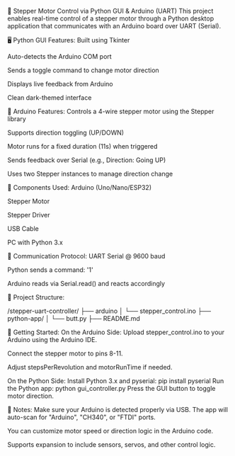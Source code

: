 🔁 Stepper Motor Control via Python GUI & Arduino (UART)
This project enables real-time control of a stepper motor through a Python desktop application that communicates with an Arduino board over UART (Serial).


🖥️ Python GUI Features:
Built using Tkinter

Auto-detects the Arduino COM port

Sends a toggle command to change motor direction

Displays live feedback from Arduino

Clean dark-themed interface

🔧 Arduino Features:
Controls a 4-wire stepper motor using the Stepper library

Supports direction toggling (UP/DOWN)

Motor runs for a fixed duration (11s) when triggered

Sends feedback over Serial (e.g., Direction: Going UP)

Uses two Stepper instances to manage direction change


🧩 Components Used:
Arduino (Uno/Nano/ESP32)

Stepper Motor 

Stepper Driver 

USB Cable

PC with Python 3.x


🔌 Communication Protocol:
UART Serial @ 9600 baud

Python sends a command: '1'

Arduino reads via Serial.read() and reacts accordingly


📂 Project Structure:

/stepper-uart-controller/
├── arduino
│   └── stepper_control.ino
├── python-app/
│   └── butt.py
├── README.md


🚀 Getting Started:
On the Arduino Side:
Upload stepper_control.ino to your Arduino using the Arduino IDE.

Connect the stepper motor to pins 8-11.

Adjust stepsPerRevolution and motorRunTime if needed.

On the Python Side:
Install Python 3.x and pyserial:
      pip install pyserial
Run the Python app:
      python gui_controller.py
Press the GUI button to toggle motor direction.

📌 Notes:
Make sure your Arduino is detected properly via USB. The app will auto-scan for "Arduino", "CH340", or "FTDI" ports.

You can customize motor speed or direction logic in the Arduino code.

Supports expansion to include sensors, servos, and other control logic.

